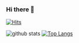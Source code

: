### Hi there 👋
  
[![Hits](https://hits.seeyoufarm.com/api/count/incr/badge.svg?url=https%3A%2F%2Fgithub.com%2Fseungtaek94&count_bg=%2379C83D&title_bg=%23555555&icon=&icon_color=%23E7E7E7&title=hits&edge_flat=false)](https://hits.seeyoufarm.com)

![github stats](https://github-readme-stats.vercel.app/api?username=seungtaek94&show_icons=true&count_private=true&theme=dracula)
[![Top Langs](https://github-readme-stats.vercel.app/api/top-langs/?username=seungtaek94&layout=compact&hide=SCSS,html)](https://github.com/anuraghazra/github-readme-stats)

<!--
**seungtaek94/seungtaek94** is a ✨ _special_ ✨ repository because its `README.md` (this file) appears on your GitHub profile.

Here are some ideas to get you started:

- 🔭 I’m currently working on ...
- 🌱 I’m currently learning ...
- 👯 I’m looking to collaborate on ...
- 🤔 I’m looking for help with ...
- 💬 Ask me about ...
- 📫 How to reach me: ...
- 😄 Pronouns: ...
- ⚡ Fun fact: ...
-->

